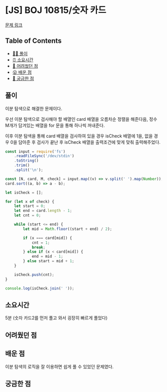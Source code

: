 <!-- 제목으로 다음과 같은 내용으로 작성해주세요 ! -->
<!-- 📚 언어 : e.g. Javascript -> [JS], Python -> [Python]  -->
<!-- 📕 백준 : BOJ 문제번호/문제제목 e.g. BOJ 2577/숫자의 개수 -->
<!-- 📗 프로그래머스 : PRO 문제번호/문제제목 e.g. PRO 120812/최빈값 구하기 -->
<!-- 💁🏻 백준허브를 사용하시면 프로그래머스의 문제번호도 확인하실 수 있습니다 -->

# [JS] BOJ 10815/숫자 카드

<!-- 아래에 # 을 지우고 문제 링크를 입력해주세요 ! -->

[문제 링크](https://www.acmicpc.net/problem/10815)

## Table of Contents

-   [✍🏻 풀이](#풀이)
-   [⏰ 소요시간](#소요시간)
-   [🫠 어려웠던 점](#어려웠던-점)
-   [😮 배운 점](#배운-점)
-   [🤔 궁금한 점](#궁금한-점)

## 풀이

<!-- ```옆에 사용하는 언어를 기입하세요 e.g. javascript, python -->

이분 탐색으로 해결한 문제이다.

우선 이분 탐색으로 검사해야 할 배열인 card 배열을 오름차순 정렬을 해준다음, 정수 M개가 담겨있는 배열을 for 문을 통해 하나씩 꺼내준다.

이후 이분 탐색을 통해 card 배열을 검사하여 있을 경우 isCheck 배열에 1을, 없을 경우 0을 담아준 후 검사가 끝난 후 isCheck 배열을 출력조건에 맞게 맞춰 출력해주었다.

```javascript
const input = require('fs')
    .readFileSync('/dev/stdin')
    .toString()
    .trim()
    .split('\n');

const [N, card, M, check] = input.map((v) => v.split(' ').map(Number));
card.sort((a, b) => a - b);

let isCheck = [];

for (let x of check) {
    let start = 0;
    let end = card.length - 1;
    let cnt = 0;

    while (start <= end) {
        let mid = Math.floor((start + end) / 2);

        if (x === card[mid]) {
            cnt = 1;
            break;
        } else if (x < card[mid]) {
            end = mid - 1;
        } else start = mid + 1;
    }

    isCheck.push(cnt);
}

console.log(isCheck.join(' '));
```

## 소요시간

5분 (숫자 카드2를 먼저 풀고 와서 굉장히 빠르게 풀었다)

## 어려웠던 점

## 배운 점

이분 탐색의 로직을 잘 이용하면 쉽게 풀 수 있었던 문제였다.

## 궁금한 점
